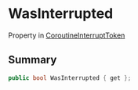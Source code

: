 # WasInterrupted

Property in [CoroutineInterruptToken](./)

## Summary

```csharp
public bool WasInterrupted { get };
```
